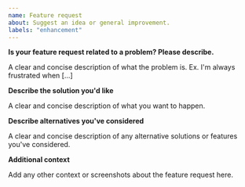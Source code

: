 ```yaml
---
name: Feature request
about: Suggest an idea or general improvement.
labels: "enhancement"
---
```



__Is your feature request related to a problem? Please describe.__

A clear and concise description of what the problem is. Ex. I'm always frustrated when [...]

__Describe the solution you'd like__

A clear and concise description of what you want to happen.

__Describe alternatives you've considered__

A clear and concise description of any alternative solutions or features you've considered.

__Additional context__

Add any other context or screenshots about the feature request here.
